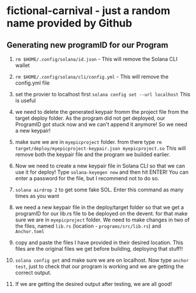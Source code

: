 # fictional-carnival - just a random name provided by Github

## Generating new programID for our Program

1. `rm $HOME/.config/solana/id.json` - This will remove the Solana CLI wallet

2. `rm $HOME/.config/solana/cli/config.yml` - This will remove the config.yml file

3. set the provier to localhost first `solana config set --url localhost` This is useful

4. we need to delete the generated keypair fromm the project file from the target deploy folder. As the program did not get deployed,
   our ProgramID got stuck now and we can't append it anymore! So we need a new keypair!

5. make sure we are in 	`myepicproject` folder. from there type `rm target/deploy/myepicproject-keypair.json myepicproject.so` This will remove
   both the keypair file and the program we builded earlier.

6. Now we need to create a new keypair file in Solana CLI so that we can use it for deploy! Type `solana-keyegen new` and then hit ENTER!
   You can enter a password for the file, but I recommend not to do so.

7. `solana airdrop 2` to get some fake SOL. Enter this command as many times as you want

8. we need a new keypair file in the deploy/target folder so that we get a programID for our lib.rs file to be deployed on the devent. for that make sure we are in `myepicproject` folder. We need to make changes in two of the files, named `lib.rs` (location - `programs/src/lib.rs`) and ``Anchor.toml``

9. copy and paste the files I have provided in their desired location. This files are the original files we get before building, deploying that stuff!!

10. `solana config get` and make sure we are on localhost. Now type `anchor test`, just to check that our program is working and we are getting the correct output.

11. If we are getting the desired output after testing, we are all good!
